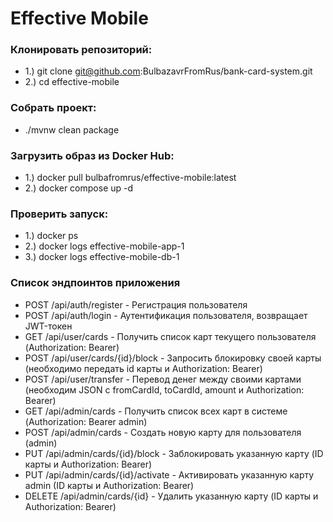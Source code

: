 # Effective Mobile
### Клонировать репозиторий: ###

- 1.) git clone git@github.com:BulbazavrFromRus/bank-card-system.git
- 2.) cd effective-mobile

### Собрать проект: ###

- ./mvnw clean package

### Загрузить образ из Docker Hub: ###

- 1.) docker pull bulbafromrus/effective-mobile:latest
- 2.) docker compose up -d

### Проверить запуск: ###

- 1.) docker ps
- 2.) docker logs effective-mobile-app-1
- 3.) docker logs effective-mobile-db-1

### Список эндпоинтов приложения ###

- POST  /api/auth/register - Регистрация пользователя
- POST	/api/auth/login - Аутентификация пользователя, возвращает JWT-токен
- GET	/api/user/cards - Получить список карт текущего пользователя (Authorization: Bearer)
- POST	/api/user/cards/{id}/block - Запросить блокировку своей карты  (необходимо передать id карты и Authorization: Bearer)
- POST	/api/user/transfer - Перевод денег между своими картами (необходим JSON с fromCardId, toCardId, amount и Authorization: Bearer)
- GET	/api/admin/cards - Получить список всех карт в системе (Authorization: Bearer admin)
- POST	/api/admin/cards - Создать новую карту для пользователя (admin)
- PUT	/api/admin/cards/{id}/block - Заблокировать указанную карту (ID карты и Authorization: Bearer)
- PUT	/api/admin/cards/{id}/activate - Активировать указанную карту admin (ID карты и Authorization: Bearer)
- DELETE	/api/admin/cards/{id} - Удалить указанную карту (ID карты и Authorization: Bearer)


